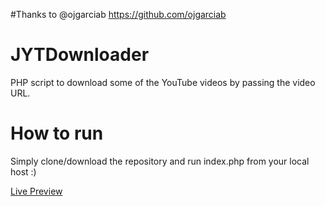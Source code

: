 #Thanks to
@ojgarciab
https://github.com/ojgarciab

# JYTDownloader
PHP script to download some of the YouTube videos by passing the video URL.
# How to run
Simply clone/download the repository and run index.php from your local host :)

<a target="_blank" href="https://abrahamjuarbe.us/jytdownload/">Live Preview</a>
